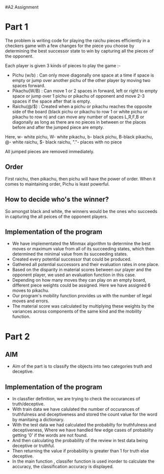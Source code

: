 #A2 Assignment

# Part 1

The problem is writing code for playing the raichu pieces efficiently in a checkers game with a few changes for the piece you choose by determining the best successor state to win by capturing all the pieces of the opponent.

Each player is given 3 kinds of pieces to play the game :-

- Pichu (w/b) : Can only move diagonally one space at a time if space is empty or jump over another pichu of the other player by moving two spaces forward.
- Pikachu(W/B) : Can move 1 or 2 spaces in forward, left or right to empty space or jump over 1 pichu or pikachu of opponent and move 2-3 spaces if the space after that is empty.
- Raichu(@/$) : Created when a pichu or pikachu reaches the opposite side of the board (black pichu or pikachu to row 1 or white pichu or pikachu to row n) and can move any number of spaces L,R,F,B or diagonally as long as there are no pieces in between or the places before and after the jumped piece are empty. 

Here, w- white pichu, W- white pikachu, b- black pichu, B-black pikachu, @- white raichu, $- black raichu, "."- places with no piece 

All jumped pieces are removed immediately.

## Order
First raichu, then pikachu, then pichu will have the power of order. When it comes to maintaining order, Pichu is least powerful.

## How to decide who's the winner?
So amongst black and white, the winners would be the ones who succeeds in capturing the all peices of the opponent players. 

## Implementation of the program
- We have implementated the Minmax algorithm to determine the best moves or maximum value from all of its succeeding states, which then determined the     minimal value from its succeeding states.
- Created every potential successor that could be produced.
- Gathered all potential successors and their evaluation rates in one place.
- Based on the disparity in material scores between our player and the opponent player, we used an evaluation function in this case.
- Depending on how many moves they can play on an empty board, different piece weights could be assigned. Here we have assigned 6 moves to pikachu. 
- Our program's mobility function provides us with the number of legal moves and errors.
- The material score was calculated by multiplying these weights by the variances across components of the same kind and the mobility function.



# Part 2

## AIM
- Aim of the part is to classify the objects into two categories truth and deceptive.     

## Implementation of the program
- In classfier definition, we are trying to check the occurances of truth/deceptive.  
 - With train data we have calulated the number of occurances of truthfulness and deceptiveness and stored the count value for the word by manitaing a dictionary.
- With the test data we had calculated the probabilty for truthfulness and deceptiveness, Where we have handled few edge cases of probablity getting '0' if the words are not found.
- And then calculating the probability of the review in test data being deceptive or truthful. 
- Then returning the value if probability is greater than 1 for truth else deceptive. 
- In the main function , classifer function is used inorder to calculate the accuracy, the classification accuracy is displayed.



